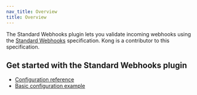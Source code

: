 ```yaml
---
nav_title: Overview
title: Overview
---
```


The Standard Webhooks plugin lets you validate incoming webhooks using the [Standard Webhooks](https://github.com/standard-webhooks/standard-webhooks) specification. 
Kong is a contributor to this specification.

## Get started with the Standard Webhooks plugin

* [Configuration reference](/hub/kong-inc/standard-webhooks/configuration/)
* [Basic configuration example](/hub/kong-inc/standard-webhooks/how-to/basic-example/)
